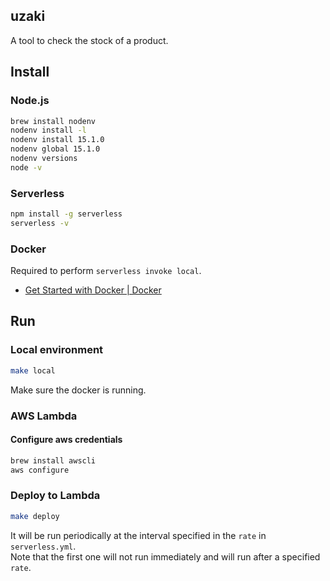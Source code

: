 ## uzaki

A tool to check the stock of a product.

## Install

### Node.js

```bash
brew install nodenv
nodenv install -l
nodenv install 15.1.0
nodenv global 15.1.0
nodenv versions
node -v
```

### Serverless

```bash
npm install -g serverless
serverless -v
```

### Docker

Required to perform `serverless invoke local`.

* [Get Started with Docker | Docker](https://www.docker.com/get-started)

## Run

### Local environment

```bash
make local
```

Make sure the docker is running.

### AWS Lambda

#### Configure aws credentials

```bash
brew install awscli
aws configure 
```

### Deploy to Lambda

```bash
make deploy
```

It will be run periodically at the interval specified in the `rate` in `serverless.yml`.  
Note that the first one will not run immediately and will run after a specified `rate`.
